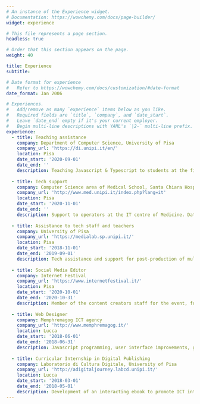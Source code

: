 ```yaml
---
# An instance of the Experience widget.
# Documentation: https://wowchemy.com/docs/page-builder/
widget: experience

# This file represents a page section.
headless: true

# Order that this section appears on the page.
weight: 40

title: Experience
subtitle:

# Date format for experience
#   Refer to https://wowchemy.com/docs/customization/#date-format
date_format: Jan 2006

# Experiences.
#   Add/remove as many `experience` items below as you like.
#   Required fields are `title`, `company`, and `date_start`.
#   Leave `date_end` empty if it's your current employer.
#   Begin multi-line descriptions with YAML's `|2-` multi-line prefix.
experience:
  - title: Teaching assistance
    company: Department of Computer Science, University of Pisa
    company_url: 'https://di.unipi.it/en/'
    location: Pisa
    date_start: '2020-09-01'
    date_end: ''
    description: Teaching Javascript & Typescript to students at the first year of the Bachelor Degree in Computer Science.
   
  - title: Tech support
    company: Computer Science area of Medical School, Santa Chiara Hospital, Pisa
    company_url: 'http://www.med.unipi.it/index.php?lang=it'
    location: Pisa
    date_start: '2020-11-01'
    date_end: ''
    description: Support to operators at the IT centre of Medicine. Database modeling for a pharmacy KB.
        
  - title: Assistance to tech staff and teachers
    company: University of Pisa
    company_url: 'https://medialab.sp.unipi.it/'
    location: Pisa
    date_start: '2018-11-01'
    date_end: '2019-09-01'
    description: Tech assistance and support for post-production of multimedia content (“Teledidattica digitale evoluta” project)
    
  - title: Social Media Editor
    company: Internet Festival
    company_url: 'https://www.internetfestival.it/'
    location: Pisa
    date_start: '2020-10-01'
    date_end: '2020-10-31'
    description: Member of the content creators staff for the event, for both the 2019 and 2020 editions. Real time promotion of the activities through web and social.
    
  - title: Web Designer
    company: Memphremagog ICT agency 
    company_url: 'http://www.memphremagog.it/'
    location: Lucca
    date_start: '2018-06-01'
    date_end: '2018-06-31'
    description: Javascript programming, user interface improvements, graphic intervention on the company business website.
  
  - title: Curricular Internship in Digital Publishing
    company: Laboratorio di Cultura Digitale, University of Pisa
    company_url: 'http://adigitaljourney.labcd.unipi.it/'
    location: Lucca
    date_start: '2018-03-01'
    date_end: '2018-05-01'
    description: Development of an interacting ebook to promote ICT integration in schools and best practice sharing between students about digital learning.
---
```

